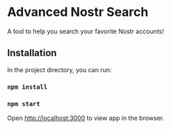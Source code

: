 # Advanced Nostr Search

A tool to help you search your favorite Nostr accounts!

## Installation

In the project directory, you can run:

### `npm install`

### `npm start`

Open [http://localhost:3000](http://localhost:3000) to view app in the browser.

